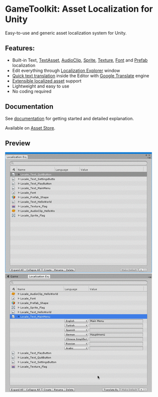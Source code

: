 # GameToolkit: Asset Localization for Unity
Easy-to-use and generic asset localization system for Unity.

## Features: 
* Built-in Text, [TextAsset](https://docs.unity3d.com/Manual/class-TextAsset.html), [AudioClip](https://docs.unity3d.com/Manual/class-AudioClip.html), [Sprite](https://docs.unity3d.com/Manual/Sprites.html), [Texture](https://docs.unity3d.com/ScriptReference/Texture.html), [Font](https://docs.unity3d.com/Manual/class-Font.html) and [Prefab](https://docs.unity3d.com/Manual/Prefabs.html) localization
* Edit everything through [Localization Explorer](https://github.com/ibrahimpenekli/GameToolkit-Localization/wiki/Localization-Explorer) window
* [Quick text translation](https://github.com/ibrahimpenekli/GameToolkit-Localization/wiki/Localization-Explorer#3-quick-translate-missing-locales) inside the Editor with [Google Translate](https://cloud.google.com/translate/) engine
* [Extensible localized asset](https://github.com/ibrahimpenekli/GameToolkit-Localization/wiki/Scripting-Reference#extending-custom-localized-asset-behaviour) support
* Lightweight and easy to use
* No coding required

## Documentation
See [documentation](wiki) for getting started and detailed explanation.

Available on [Asset Store](http://u3d.as/XhJ).

## Preview

![Gif](/ReadMeImages/Preview.gif?raw=true "Preview") 
![Gif](/ReadMeImages/Translate.gif?raw=true "Quick Translate")
